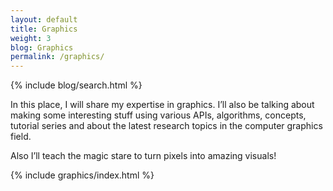 ```yaml
---
layout: default
title: Graphics
weight: 3
blog: Graphics
permalink: /graphics/
---
```


{% include blog/search.html %}

In this place, I will share my expertise in graphics. I’ll also be talking about making some interesting stuff using various APIs, algorithms, concepts, tutorial series and about the latest research topics in the computer graphics field.  

Also I’ll teach the magic stare to turn pixels into amazing visuals!  

{% include graphics/index.html %}
